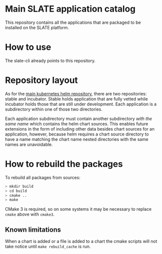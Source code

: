 # Main SLATE application catalog

This repository contains all the applications that are packaged to be installed on the SLATE platform.

# How to use

The slate-cli already points to this repository. 

# Repository layout

As for the [main kubernetes helm repository](https://github.com/kubernetes/charts), there are two repositories: stable and incubator. Stable holds application that are fully vetted while incubator holds those that are still under development. Each application is a subdirectory within one of those two directories.

Each application subdirectory must contain another subdirectory _with the same name_ which contains the helm chart sources.
This enables future extensions in the form of including other data besides chart sources for an application, however, because helm requires a chart source directory to have a name matching the chart name nested directories with the same names are unavoidable.

# How to rebuild the packages

To rebuild all packages from sources:

```bash
> mkdir build
> cd build
> cmake ..
> make
```

CMake 3 is required, so on some systems it may be necessary to replace `cmake` above with `cmake3`.

## Known limitations

When a chart is added or a file is added to a chart the cmake scripts will not take notice until `make rebuild_cache` is run.  
